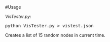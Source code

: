 #Usage

*VisTester.py*:

  <pre>python VisTester.py > vistest.json</pre>

Creates a list of 15 random nodes in current time.
